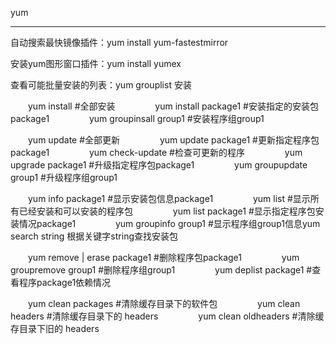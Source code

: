 yum

---

自动搜索最快镜像插件：yum install yum-fastestmirror

安装yum图形窗口插件：yum install yumex

查看可能批量安装的列表：yum grouplist
安装

　　yum install              #全部安装
　　
　　yum install package1     #安装指定的安装包package1
　　
　　yum groupinsall group1   #安装程序组group1

　　yum update               #全部更新
　　
　　yum update package1      #更新指定程序包package1
　　
　　yum check-update         #检查可更新的程序
　　
　　yum upgrade package1     #升级指定程序包package1
　　
　　yum groupupdate group1   #升级程序组group1

　　yum info package1      #显示安装包信息package1
　　
　　yum list               #显示所有已经安装和可以安装的程序包
　　
　　yum list package1      #显示指定程序包安装情况package1
　　
　　yum groupinfo group1   #显示程序组group1信息yum search string 根据关键字string查找安装包

　　yum remove &#124; erase package1   #删除程序包package1
　　
　　yum groupremove group1             #删除程序组group1
　　
　　yum deplist package1               #查看程序package1依赖情况

　　yum clean packages       #清除缓存目录下的软件包
　　
　　yum clean headers        #清除缓存目录下的 headers
　　
　　yum clean oldheaders     #清除缓存目录下旧的 headers
